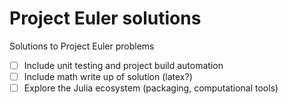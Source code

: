 # Project Euler solutions

Solutions to Project Euler problems


- [ ] Include unit testing and project build automation
- [ ] Include math write up of solution (latex?)
- [ ] Explore the Julia ecosystem (packaging, computational tools)
